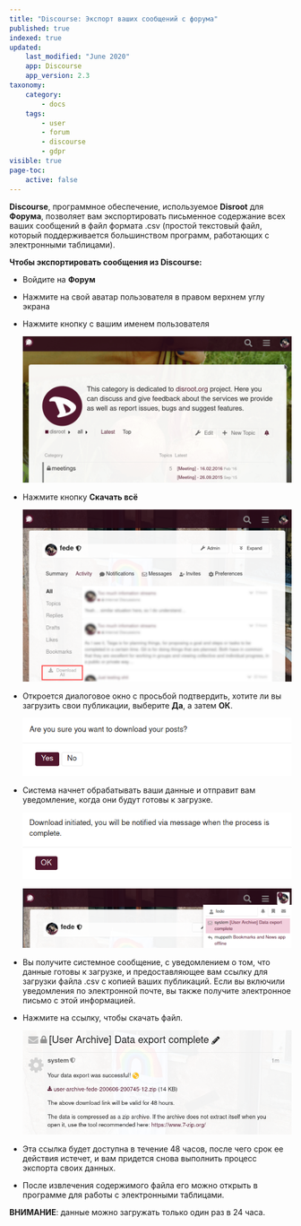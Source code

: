 ```yaml
---
title: "Discourse: Экспорт ваших сообщений с форума"
published: true
indexed: true
updated:
    last_modified: "June 2020"		
    app: Discourse
    app_version: 2.3
taxonomy:
    category:
        - docs
    tags:
        - user
        - forum
        - discourse
        - gdpr
visible: true
page-toc:
    active: false
---
```


**Discourse**, программное обеспечение, используемое **Disroot** для **Форума**, позволяет вам экспортировать письменное содержание всех ваших сообщений в файл формата .csv (простой текстовый файл, который поддерживается большинством программ, работающих с электронными таблицами).


**Чтобы экспортировать сообщения из Discourse:**
- Войдите на **Форум**
- Нажмите на свой аватар пользователя в правом верхнем углу экрана
- Нажмите кнопку с вашим именем пользователя

  ![](en/export.gif)

- Нажмите кнопку **Скачать всё**

  ![](en/download_1.png)

- Откроется диалоговое окно с просьбой подтвердить, хотите ли вы загрузить свои публикации, выберите **Да**, а затем **ОК**.

  ![](en/download_2.png)

- Система начнет обрабатывать ваши данные и отправит вам уведомление, когда они будут готовы к загрузке.

  ![](en/download_3.png)

  ![](en/notification.png)

- Вы получите системное сообщение, с уведомлением о том, что данные готовы к загрузке, и предоставляющее вам ссылку для загрузки файла .csv с копией ваших публикаций. Если вы включили уведомления по электронной почте, вы также получите электронное письмо с этой информацией.

- Нажмите на ссылку, чтобы скачать файл.

  ![](en/notification_2.png)

- Эта ссылка будет доступна в течение 48 часов, после чего срок ее действия истечет, и вам придется снова выполнить процесс экспорта своих данных.

- После извлечения содержимого файла его можно открыть в программе для работы с электронными таблицами.

**ВНИМАНИЕ**: данные можно загружать только один раз в 24 часа.
